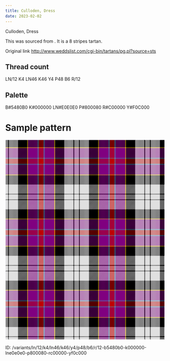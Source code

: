 ```yaml
---
title: Culloden, Dress
date: 2023-02-02
---
```

Culloden, Dress

This was sourced from <no value>.  It is a 8 stripes tartan.

Original link http://www.weddslist.com/cgi-bin/tartans/pg.pl?source=sts

## Thread count
LN/12 K4 LN46 K46 Y4 P48 B6 R/12

## Palette
B#5480B0 K#000000 LN#E0E0E0 P#800080 R#C00000 Y#F0C000

# Sample pattern

![Tartan detail](tartan.png "LN/12 K4 LN46 K46 Y4 P48 B6 R/12 tartan")

ID: /variants/ln/12/k4/ln46/k46/y4/p48/b6/r/12-b5480b0-k000000-lne0e0e0-p800080-rc00000-yf0c000
